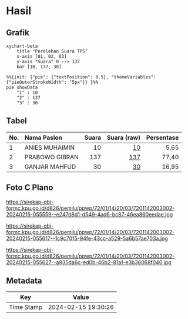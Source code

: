 # Hasil

## Grafik

```mermaid
xychart-beta
    title "Perolehan Suara TPS"
    x-axis [01, 02, 03]
    y-axis "Suara" 0 --> 137
    bar [10, 137, 30]
```

```mermaid
%%{init: {"pie": {"textPosition": 0.5}, "themeVariables": {"pieOuterStrokeWidth": "5px"}} }%%
pie showData
    "1" : 10
    "2" : 137
    "3" : 30
```

## Tabel

| No. | Nama Paslon    | Suara | Suara (raw) | Persentase |
|:--- |:-------------- | -----:| -----------:| ----------:|
| 1   | ANIES MUHAIMIN | 10    | [10][p-1]   | 5,65       |
| 2   | PRABOWO GIBRAN | 137   | [137][p-2]  | 77,40      |
| 3   | GANJAR MAHFUD  | 30    | [30][p-3]   | 16,95      |


[p-1]: https://github.com/gigit-pemilu/pemilu-2024-72-sulawesi-tengah/blob/main/pilpres/hitung-suara/sub/72-sulawesi-tengah/sub/01-banggai/sub/14-moilong/sub/2003-selamet-raharjo/sub/002-tps/sub/paslon-1.txt
[p-2]: https://github.com/gigit-pemilu/pemilu-2024-72-sulawesi-tengah/blob/main/pilpres/hitung-suara/sub/72-sulawesi-tengah/sub/01-banggai/sub/14-moilong/sub/2003-selamet-raharjo/sub/002-tps/sub/paslon-2.txt
[p-3]: https://github.com/gigit-pemilu/pemilu-2024-72-sulawesi-tengah/blob/main/pilpres/hitung-suara/sub/72-sulawesi-tengah/sub/01-banggai/sub/14-moilong/sub/2003-selamet-raharjo/sub/002-tps/sub/paslon-3.txt

## Foto C Plano

https://sirekap-obj-formc.kpu.go.id/d826/pemilu/ppwp/72/01/14/20/03/7201142003002-20240215-055559--e247d8d1-d549-4ad6-bc87-46ea860eedae.jpg

https://sirekap-obj-formc.kpu.go.id/d826/pemilu/ppwp/72/01/14/20/03/7201142003002-20240215-055617--1c9c7015-94fe-43cc-a529-5a6b57ae703a.jpg

https://sirekap-obj-formc.kpu.go.id/d826/pemilu/ppwp/72/01/14/20/03/7201142003002-20240215-055627--a935da6c-ed0b-46b2-81a1-e3b36068f040.jpg


## Metadata

| Key        | Value               |
| ---------- | ------------------- |
| Time Stamp | 2024-02-15 19:30:26 |



